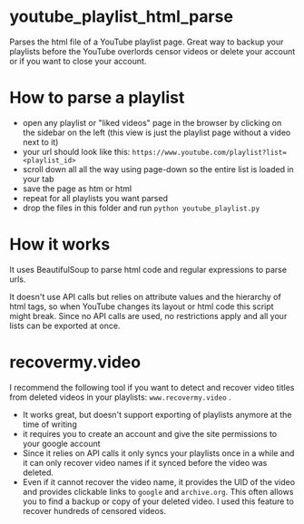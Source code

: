 # youtube_playlist_html_parse
Parses the html file of a YouTube playlist page. 
Great way to backup your playlists before the YouTube overlords censor videos or delete your account or if you want to close your account.

# How to parse a playlist
- open any playlist or "liked videos" page in the browser by clicking on the sidebar on the left (this view is just the playlist page without a video next to it)
- your url should look like this: `https://www.youtube.com/playlist?list=<playlist_id>`
- scroll down all all the way using page-down so the entire list is loaded in your tab
- save the page as htm or html
- repeat for all playlists you want parsed
- drop the files in this folder and run `python youtube_playlist.py`

# How it works
It uses BeautifulSoup to parse html code and regular expressions to parse urls.

It doesn't use API calls but relies on attribute values and the hierarchy of html tags, so when YouTube changes its layout or html code this script might break. Since no API calls are used, no restrictions apply and all your lists can be exported at once.

# recovermy.video
I recommend the following tool if you want to detect and recover video titles from deleted videos in your playlists: `www.recovermy.video` . 
- It works great, but doesn't support exporting of playlists anymore at the time of writing
- it requires you to create an account and give the site permissions to your google account
- Since it relies on API calls it only syncs your playlists once in a while and it can only recover video names if it synced before the video was deleted. 
- Even if it cannot recover the video name, it provides the UID of the video and provides clickable links to `google` and `archive.org`. This often allows you to find a backup or copy of your deleted video. I used this feature to recover hundreds of censored videos.
